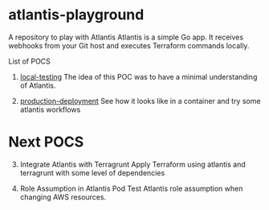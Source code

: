 # atlantis-playground
A repository to play with Atlantis
Atlantis is a simple Go app. It receives webhooks from your Git host and executes Terraform commands locally.

List of POCS
1. [local-testing](./local-testing/README.md)
The idea of this POC was to have a minimal understanding of Atlantis.

2. [production-deployment](./production-deployment/README.md)
See how it looks like in a container and try some atlantis workflows


# Next POCS

3. Integrate Atlantis with Terragrunt
Apply Terraform using atlantis and terragrunt with some level of dependencies

4. Role Assumption in Atlantis Pod
Test Atlantis role assumption when changing AWS resources.